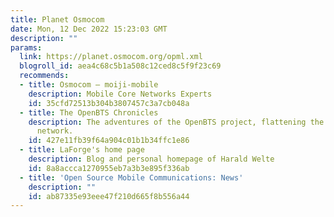 ```yaml
---
title: Planet Osmocom
date: Mon, 12 Dec 2022 15:23:03 GMT
description: ""
params:
  link: https://planet.osmocom.org/opml.xml
  blogroll_id: aea4c68c5b1a508c12ced8c5f9f23c69
  recommends:
  - title: Osmocom – moiji-mobile
    description: Mobile Core Networks Experts
    id: 35cfd72513b304b3807457c3a7cb048a
  - title: The OpenBTS Chronicles
    description: The adventures of the OpenBTS project, flattening the cellular core
      network.
    id: 427e11fb39f64a904c01b1b34ffc1e86
  - title: LaForge's home page
    description: Blog and personal homepage of Harald Welte
    id: 8a8accca1270955eb7a3b3e895f336ab
  - title: 'Open Source Mobile Communications: News'
    description: ""
    id: ab87335e93eee47f210d665f8b556a44
---
```

